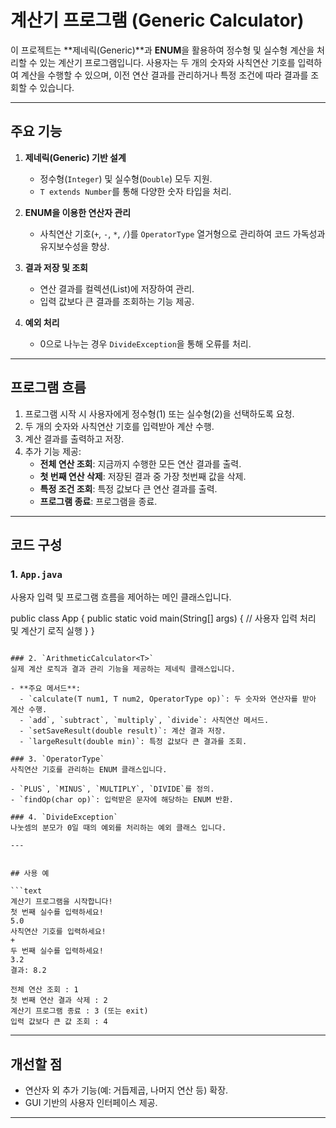 # 계산기 프로그램 (Generic Calculator)

이 프로젝트는 **제네릭(Generic)**과 **ENUM**을 활용하여 정수형 및 실수형 계산을 처리할 수 있는 계산기 프로그램입니다. 사용자는 두 개의 숫자와 사칙연산 기호를 입력하여 계산을 수행할 수 있으며, 이전 연산 결과를 관리하거나 특정 조건에 따라 결과를 조회할 수 있습니다.

---

## 주요 기능

1. **제네릭(Generic) 기반 설계**
   - 정수형(`Integer`) 및 실수형(`Double`) 모두 지원.
   - `T extends Number`를 통해 다양한 숫자 타입을 처리.

2. **ENUM을 이용한 연산자 관리**
   - 사칙연산 기호(`+`, `-`, `*`, `/`)를 `OperatorType` 열거형으로 관리하여 코드 가독성과 유지보수성을 향상.

3. **결과 저장 및 조회**
   - 연산 결과를 컬렉션(List)에 저장하여 관리.
   - 입력 값보다 큰 결과를 조회하는 기능 제공.

4. **예외 처리**
   - 0으로 나누는 경우 `DivideException`을 통해 오류를 처리.

---

## 프로그램 흐름

1. 프로그램 시작 시 사용자에게 정수형(1) 또는 실수형(2)을 선택하도록 요청.
2. 두 개의 숫자와 사칙연산 기호를 입력받아 계산 수행.
3. 계산 결과를 출력하고 저장.
4. 추가 기능 제공:
   - **전체 연산 조회**: 지금까지 수행한 모든 연산 결과를 출력.
   - **첫 번째 연산 삭제**: 저장된 결과 중 가장 첫번째 값을 삭제.
   - **특정 조건 조회**: 특정 값보다 큰 연산 결과를 출력.
   - **프로그램 종료**: 프로그램을 종료.

---

## 코드 구성

### 1. `App.java`
사용자 입력 및 프로그램 흐름을 제어하는 메인 클래스입니다.

public class App {
    public static void main(String[] args) {
        // 사용자 입력 처리 및 계산기 로직 실행
    }
}
```

### 2. `ArithmeticCalculator<T>`
실제 계산 로직과 결과 관리 기능을 제공하는 제네릭 클래스입니다.

- **주요 메서드**:
  - `calculate(T num1, T num2, OperatorType op)`: 두 숫자와 연산자를 받아 계산 수행.
  - `add`, `subtract`, `multiply`, `divide`: 사칙연산 메서드.
  - `setSaveResult(double result)`: 계산 결과 저장.
  - `largeResult(double min)`: 특정 값보다 큰 결과를 조회.

### 3. `OperatorType`
사칙연산 기호를 관리하는 ENUM 클래스입니다.

- `PLUS`, `MINUS`, `MULTIPLY`, `DIVIDE`를 정의.
- `findOp(char op)`: 입력받은 문자에 해당하는 ENUM 반환.

### 4. `DivideException`
나눗셈의 분모가 0일 때의 예외를 처리하는 예외 클래스 입니다.

---


## 사용 예

```text
계산기 프로그램을 시작합니다!
첫 번째 실수를 입력하세요!
5.0
사칙연산 기호를 입력하세요!
+
두 번째 실수를 입력하세요!
3.2
결과: 8.2

전체 연산 조회 : 1
첫 번째 연산 결과 삭제 : 2
계산기 프로그램 종료 : 3 (또는 exit)
입력 값보다 큰 값 조회 : 4
```

---

## 개선할 점
- 연산자 외 추가 기능(예: 거듭제곱, 나머지 연산 등) 확장.
- GUI 기반의 사용자 인터페이스 제공.

---



